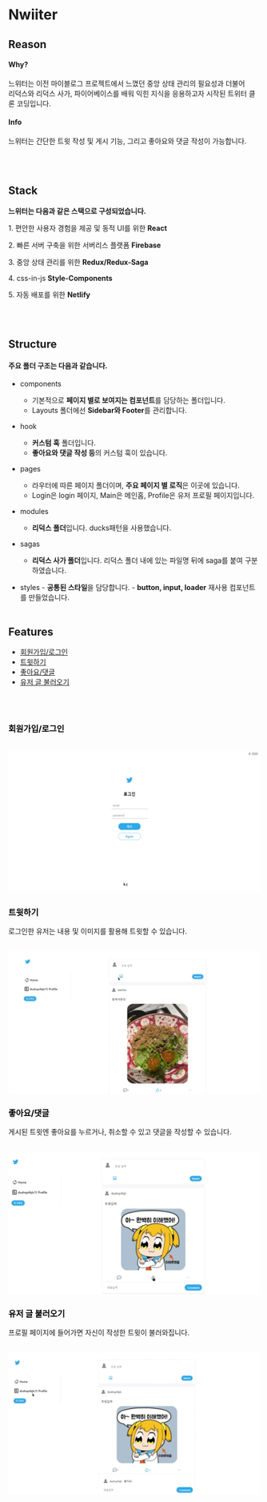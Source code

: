 # Nwiiter

## Reason

#### Why?

<p>느위터는 이전 마이블로그 프로젝트에서 느꼈던 중앙 상태 관리의 필요성과 더불어 <br />
리덕스와 리덕스 사가, 파이어베이스를 배워 익힌 지식을 응용하고자 시작된 트위터 클론 코딩입니다.
</p>

#### Info

<p>느위터는 간단한 트윗 작성 및 게시 기능, 그리고 좋아요와 댓글 작성이 가능합니다.</p>

<br />
<br />

## Stack

**느위터는 다음과 같은 스택으로 구성되었습니다.**

<p>1. 편안한 사용자 경험을 제공 및 동적 UI를 위한 <strong>React</strong></p>

<p>2. 빠른 서버 구축을 위한 서버리스 플랫폼 <strong>Firebase</strong> </p>

<p>3. 중앙 상태 관리를 위한 <strong>Redux/Redux-Saga</strong></p>

<p>4. css-in-js <strong>Style-Components</strong></p>

<p>5. 자동 배포를 위한 <strong>Netlify</strong></p>

<br />
<br />

## Structure

#### 주요 폴더 구조는 다음과 같습니다.

-   components
    -   기본적으로 **페이지 별로 보여지는 컴포넌트**를 담당하는 폴더입니다.
    -   Layouts 폴더에선 **Sidebar와 Footer**를 관리합니다.
-   hook
    -   **커스텀 훅** 폴더입니다.
    -   **좋아요와 댓글 작성 등**의 커스텀 훅이 있습니다.
-   pages
    -   라우터에 따른 페이지 폴더이며, **주요 페이지 별 로직**은 이곳에 있습니다.
    -   Login은 login 페이지, Main은 메인홈, Profile은 유저 프로필 페이지입니다.
-   modules
    -   **리덕스 폴더**입니다. ducks패턴을 사용했습니다.
-   sagas

    -   **리덕스 사가 폴더**입니다. 리덕스 폴더 내에 있는 파일명 뒤에 saga를 붙여 구분하였습니다.

-   styles - **공통된 스타일**을 담당합니다. - **button, input, loader** 재사용 컴포넌트를 만들었습니다.
    <br />
    <br />

## Features

<ul>
<li><a href="#sign">회원가입/로그인</a></li>
<li><a href="#twit">트윗하기</a></li>
<li><a href="#like">좋아요/댓글</a></li>
<li><a href="#user">유저 글 불러오기</a></li>
</ul>

<br />
<br />

### <a style="color : black" id="sign">회원가입/로그인</a>

<br />
<img src="./src/assets/gif/로그인.gif">
<br />

### <a style="color : black" id="twit">트윗하기</a>

<p>로그인한 유저는 내용 및 이미지를 활용해 트윗할 수 있습니다.</p>
<br />
<img src="./src/assets/gif/twitt.gif">
<br />

### <a style="color : black" id="like">좋아요/댓글</a>

<p>게시된 트윗엔 좋아요를 누르거나, 취소할 수 있고 댓글을 작성할 수 있습니다.</p>
<br />
<img src="./src/assets/gif/likecomment.gif">
<br />

### <a style="color : black" id="user">유저 글 불러오기</a>

<p>프로필 페이지에 들어가면 자신이 작성한 트윗이 불러와집니다.</p>
<br />
    <img src="./src/assets/gif/userprofile.gif">
